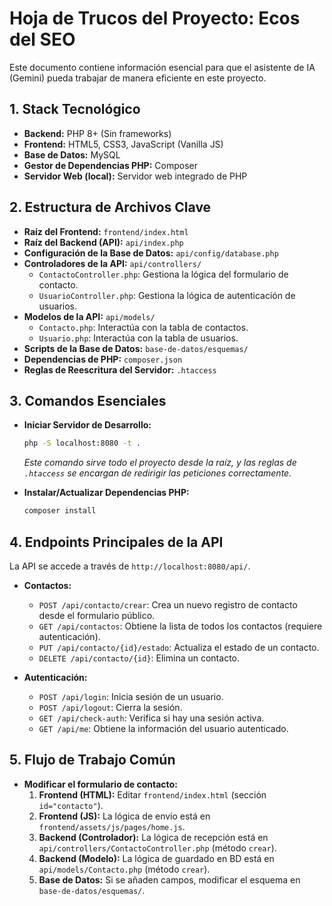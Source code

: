 
# Hoja de Trucos del Proyecto: Ecos del SEO

Este documento contiene información esencial para que el asistente de IA (Gemini) pueda trabajar de manera eficiente en este proyecto.

## 1. Stack Tecnológico

- **Backend:** PHP 8+ (Sin frameworks)
- **Frontend:** HTML5, CSS3, JavaScript (Vanilla JS)
- **Base de Datos:** MySQL
- **Gestor de Dependencias PHP:** Composer
- **Servidor Web (local):** Servidor web integrado de PHP

## 2. Estructura de Archivos Clave

- **Raíz del Frontend:** `frontend/index.html`
- **Raíz del Backend (API):** `api/index.php`
- **Configuración de la Base de Datos:** `api/config/database.php`
- **Controladores de la API:** `api/controllers/`
    - `ContactoController.php`: Gestiona la lógica del formulario de contacto.
    - `UsuarioController.php`: Gestiona la lógica de autenticación de usuarios.
- **Modelos de la API:** `api/models/`
    - `Contacto.php`: Interactúa con la tabla de contactos.
    - `Usuario.php`: Interactúa con la tabla de usuarios.
- **Scripts de la Base de Datos:** `base-de-datos/esquemas/`
- **Dependencias de PHP:** `composer.json`
- **Reglas de Reescritura del Servidor:** `.htaccess`

## 3. Comandos Esenciales

- **Iniciar Servidor de Desarrollo:**
  ```bash
  php -S localhost:8080 -t .
  ```
  *Este comando sirve todo el proyecto desde la raíz, y las reglas de `.htaccess` se encargan de redirigir las peticiones correctamente.*

- **Instalar/Actualizar Dependencias PHP:**
  ```bash
  composer install
  ```

## 4. Endpoints Principales de la API

La API se accede a través de `http://localhost:8080/api/`.

- **Contactos:**
    - `POST /api/contacto/crear`: Crea un nuevo registro de contacto desde el formulario público.
    - `GET /api/contactos`: Obtiene la lista de todos los contactos (requiere autenticación).
    - `PUT /api/contacto/{id}/estado`: Actualiza el estado de un contacto.
    - `DELETE /api/contacto/{id}`: Elimina un contacto.

- **Autenticación:**
    - `POST /api/login`: Inicia sesión de un usuario.
    - `POST /api/logout`: Cierra la sesión.
    - `GET /api/check-auth`: Verifica si hay una sesión activa.
    - `GET /api/me`: Obtiene la información del usuario autenticado.

## 5. Flujo de Trabajo Común

- **Modificar el formulario de contacto:**
    1.  **Frontend (HTML):** Editar `frontend/index.html` (sección `id="contacto"`).
    2.  **Frontend (JS):** La lógica de envío está en `frontend/assets/js/pages/home.js`.
    3.  **Backend (Controlador):** La lógica de recepción está en `api/controllers/ContactoController.php` (método `crear`).
    4.  **Backend (Modelo):** La lógica de guardado en BD está en `api/models/Contacto.php` (método `crear`).
    5.  **Base de Datos:** Si se añaden campos, modificar el esquema en `base-de-datos/esquemas/`.

